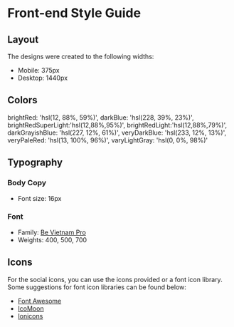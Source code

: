 # Front-end Style Guide

## Layout

The designs were created to the following widths:

- Mobile: 375px
- Desktop: 1440px

## Colors

brightRed: 'hsl(12, 88%, 59%)',
darkBlue: 'hsl(228, 39%, 23%)',
brightRedSuperLight:'hsl(12,88%,95%)',
brightRedLight:'hsl(12,88%,79%)',
darkGrayishBlue: 'hsl(227, 12%, 61%)',
veryDarkBlue: 'hsl(233, 12%, 13%)',
veryPaleRed: 'hsl(13, 100%, 96%)',
varyLightGray: 'hsl(0, 0%, 98%)'

## Typography

### Body Copy

- Font size: 16px

### Font

- Family: [Be Vietnam Pro](https://fonts.google.com/specimen/Be+Vietnam+Pro)
- Weights: 400, 500, 700

## Icons

For the social icons, you can use the icons provided or a font icon library. Some suggestions for font icon libraries can be found below:

- [Font Awesome](https://fontawesome.com)
- [IcoMoon](https://icomoon.io)
- [Ionicons](https://ionicons.com)
